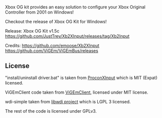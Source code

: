 Xbox OG kit provides an easy solution to configure your Xbox Original Controller from 2001 on Windows!

Checkout the release of Xbox OG Kit for Windows!

Release: Xbox OG Kit v1.5c
https://github.com/JustTrev/Xb2XInput/releases/tag/Xb2Input

Credits:
https://github.com/emoose/Xb2XInput
https://github.com/ViGEm/ViGEmBus/releases


License
---
"install/uninstall driver.bat" is taken from [ProconXInput](https://github.com/MTCKC/ProconXInput/) which is MIT (Expat) licensed.

ViGEmClient code taken from [ViGEmClient](https://github.com/ViGEm/ViGEmClient), licensed under MIT license.

wdi-simple taken from [libwdi project](https://github.com/pbatard/libwdi) which is LGPL 3 licensed.

The rest of the code is licensed under GPLv3.
